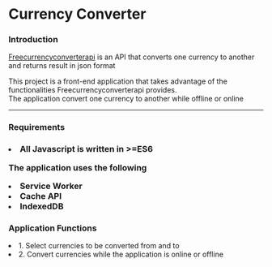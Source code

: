 <h1>Currency Converter</h1>

<h3>Introduction</h3>

<p><a href="https://www.currencyconverterapi.com/" target="_blank">Freecurrencyconverterapi</a> is an API that converts one
 currency to another and returns result in json format</p>
 
 <p>This project is a front-end application that 
 takes advantage of the functionalities Freecurrencyconverterapi provides.
 <br>
 The application convert one currency to another while offline or online</p>
 <hr>
 
<h3>Requirements<h3>
<li>All Javascript is written in >=ES6</li>
<p>The application uses the following</p>
<li>Service Worker</li>
<li>Cache API</li>
<li>IndexedDB</li

<hr>
<h3>Application Functions</h3>
<li>1. Select currencies to be converted from and to</li>
<li>2. Convert currencies while the application is online or offline</li>

